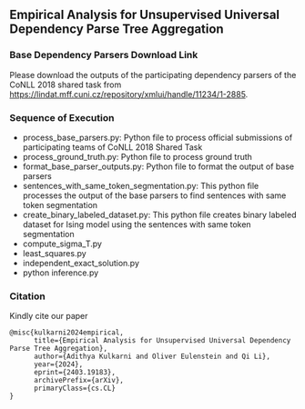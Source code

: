 <html>
<body>
<h2>Empirical Analysis for Unsupervised Universal Dependency Parse Tree Aggregation</h2>


<h3>Base Dependency Parsers Download Link</h3>

Please download the outputs of the participating dependency parsers of the CoNLL 2018 shared task from
https://lindat.mff.cuni.cz/repository/xmlui/handle/11234/1-2885.

<h3>Sequence of Execution</h3>
<ul>
<li>process_base_parsers.py: Python file to process official submissions of participating teams of CoNLL 2018 Shared Task</li>
<li>process_ground_truth.py: Python file to process ground truth</li>
<li>format_base_parser_outputs.py: Python file to format the output of base parsers</li>
<li>sentences_with_same_token_segmentation.py: This python file processes the output of the base parsers to find sentences with same token segmentation</li>
<li>create_binary_labeled_dataset.py: This python file creates binary labeled dataset for Ising model using the sentences with same token segmentation</li>
<li>compute_sigma_T.py</li>
<li>least_squares.py</li>
<li>independent_exact_solution.py</li>
<li>python inference.py</li>
</ul>

<h3>Citation</h3>
Kindly cite our paper

```
@misc{kulkarni2024empirical,
      title={Empirical Analysis for Unsupervised Universal Dependency Parse Tree Aggregation}, 
      author={Adithya Kulkarni and Oliver Eulenstein and Qi Li},
      year={2024},
      eprint={2403.19183},
      archivePrefix={arXiv},
      primaryClass={cs.CL}
}
```
</body>
</html>
